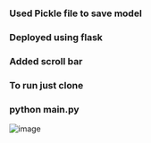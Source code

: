 ### Used Pickle file to save model
### Deployed using flask
### Added scroll bar

### To run just clone
### python main.py
![image](https://github.com/user-attachments/assets/56368c74-f0f0-454f-b93d-f9cfc67ad2a6)
